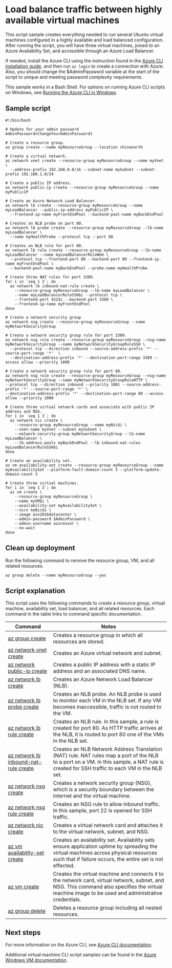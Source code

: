 <properties
    pageTitle="Azure CLI Script Sample - Create a Windows Server 2016 VM with NLB | Azure"
    description="Azure CLI Script Sample - Create a Windows Server 2016 VM with NLB"
    services="virtual-machines-Windows"
    documentationcenter="virtual-machines"
    author="rickstercdn"
    manager="timlt"
    editor="tysonn"
    tags="" />
<tags
    ms.assetid=""
    ms.service="virtual-machines-Windows"
    ms.devlang="na"
    ms.topic="article"
    ms.tgt_pltfrm="vm-windows"
    ms.workload="infrastructure"
    ms.date="02/23/2017"
    wacn.date=""
    ms.author="rclaus" />

# Load balance traffic between highly available virtual machines

This script sample creates everything needed to run several Ubuntu virtual machines configured in a highly available and load balanced configuration. After running the script, you will have three virtual machines, joined to an Azure Availability Set, and accessible through an Azure Load Balancer.

If needed, install the Azure CLI using the instruction found in the [Azure CLI installation guide](https://docs.microsoft.com/cli/azure/install-azure-cli), and then run `az login` to create a connection with Azure. Also, you should change the $AdminPassword variable at the start of the script to unique and meeting password complexity requirements.

This sample works in a Bash Shell. For options on running Azure CLI scripts on Windows, see [Running the Azure CLI in Windows](/documentation/articles/virtual-machines-windows-cli-options/).

## Sample script

    #!/bin/bash

    # Update for your admin password
    AdminPassword=ChangeYourAdminPassword1

    # Create a resource group.
    az group create --name myResourceGroup --location chinanorth

    # Create a virtual network.
    az network vnet create --resource-group myResourceGroup --name myVnet \
      --address-prefix 192.168.0.0/16 --subnet-name mySubnet --subnet-prefix 192.168.1.0/24

    # Create a public IP address.
    az network public-ip create --resource-group myResourceGroup --name myPublicIP

    # Create an Azure Network Load Balancer.
    az network lb create --resource-group myResourceGroup --name myLoadBalancer --public-ip-address myPublicIP \
      --frontend-ip-name myFrontEndPool --backend-pool-name myBackEndPool

    # Creates an NLB probe on port 80.
    az network lb probe create --resource-group myResourceGroup --lb-name myLoadBalancer \
      --name myHealthProbe --protocol tcp --port 80

    # Creates an NLB rule for port 80.
    az network lb rule create --resource-group myResourceGroup --lb-name myLoadBalancer --name myLoadBalancerRuleWeb \
      --protocol tcp --frontend-port 80 --backend-port 80 --frontend-ip-name myFrontEndPool \
      --backend-pool-name myBackEndPool --probe-name myHealthProbe

    # Create three NAT rules for port 3389.
    for i in `seq 1 3`; do
      az network lb inbound-nat-rule create \
        --resource-group myResourceGroup --lb-name myLoadBalancer \
        --name myLoadBalancerRuleSSH$i --protocol tcp \
        --frontend-port 422$i --backend-port 3389 \
        --frontend-ip-name myFrontEndPool
    done

    # Create a network security group
    az network nsg create --resource-group myResourceGroup --name myNetworkSecurityGroup

    # Create a network security group rule for port 3389.
    az network nsg rule create --resource-group myResourceGroup --nsg-name myNetworkSecurityGroup --name myNetworkSecurityGroupRuleSSH \
      --protocol tcp --direction inbound --source-address-prefix '*' --source-port-range '*'  \
      --destination-address-prefix '*' --destination-port-range 3389 --access allow --priority 1000

    # Create a network security group rule for port 80.
    az network nsg rule create --resource-group myResourceGroup --nsg-name myNetworkSecurityGroup --name myNetworkSecurityGroupRuleHTTP \
    --protocol tcp --direction inbound --priority 1001 --source-address-prefix '*' --source-port-range '*' \
    --destination-address-prefix '*' --destination-port-range 80 --access allow --priority 2000

    # Create three virtual network cards and associate with public IP address and NSG.
    for i in `seq 1 3`; do
      az network nic create \
        --resource-group myResourceGroup --name myNic$i \
        --vnet-name myVnet --subnet mySubnet \
        --network-security-group myNetworkSecurityGroup --lb-name myLoadBalancer \
        --lb-address-pools myBackEndPool --lb-inbound-nat-rules myLoadBalancerRuleSSH$i
    done

    # Create an availability set.
    az vm availability-set create --resource-group myResourceGroup --name myAvailabilitySet --platform-fault-domain-count 3 --platform-update-domain-count 3

    # Create three virtual machines.
    for i in `seq 1 3`; do
      az vm create \
        --resource-group myResourceGroup \
        --name myVM$i \
        --availability-set myAvailabilitySet \
        --nics myNic$i \
        --image win2016datacenter \
        --admin-password $AdminPassword \
        --admin-username azureuser \
        --no-wait
    done


## Clean up deployment 

Run the following command to remove the resource group, VM, and all related resources.

    az group delete --name myResourceGroup --yes

## Script explanation

This script uses the following commands to create a resource group, virtual machine, availability set, load balancer, and all related resources. Each command in the table links to command specific documentation.

| Command | Notes |
|---|---|
| [az group create](https://docs.microsoft.com/cli/azure/group#create) | Creates a resource group in which all resources are stored. |
| [az network vnet create](https://docs.microsoft.com/cli/azure/network/vnet#create) | Creates an Azure virtual network and subnet. |
| [az network public-ip create](https://docs.microsoft.com/cli/azure/network/public-ip#create) | Creates a public IP address with a static IP address and an associated DNS name. |
| [az network lb create](https://docs.microsoft.com/cli/azure/network/lb#create) | Creates an Azure Network Load Balancer (NLB). |
| [az network lb probe create](https://docs.microsoft.com/cli/azure/network/lb/probe#create) | Creates an NLB probe. An NLB probe is used to monitor each VM in the NLB set. If any VM becomes inaccessible, traffic is not routed to the VM. |
| [az network lb rule create](https://docs.microsoft.com/cli/azure/network/lb/rule#create) | Creates an NLB rule. In this sample, a rule is created for port 80. As HTTP traffic arrives at the NLB, it is routed to port 80 one of the VMs in the NLB set. |
| [az network lb inbound-nat-rule create](https://docs.microsoft.com/cli/azure/network/lb/inbound-nat-rule#create) | Creates an NLB Network Address Translation (NAT) rule.  NAT rules map a port of the NLB to a port on a VM. In this sample, a NAT rule is created for SSH traffic to each VM in the NLB set.  |
| [az network nsg create](https://docs.microsoft.com/cli/azure/network/nsg#create) | Creates a network security group (NSG), which is a security boundary between the internet and the virtual machine. |
| [az network nsg rule create](https://docs.microsoft.com/cli/azure/network/nsg/rule#create) | Creates an NSG rule to allow inbound traffic. In this sample, port 22 is opened for SSH traffic. |
| [az network nic create](https://docs.microsoft.com/cli/azure/network/nic#create) | Creates a virtual network card and attaches it to the virtual network, subnet, and NSG. |
| [az vm availability-set create](https://docs.microsoft.com/cli/azure/network/lb/rule#create) | Creates an availability set. Availability sets ensure application uptime by spreading the virtual machines across physical resources such that if failure occurs, the entire set is not effected. |
| [az vm create](https://docs.microsoft.com/cli/azure/vm/availability-set#create) | Creates the virtual machine and connects it to the network card, virtual network, subnet, and NSG. This command also specifies the virtual machine image to be used and administrative credentials.  |
| [az group delete](https://docs.microsoft.com/cli/azure/vm/extension#set) | Deletes a resource group including all nested resources. |

## Next steps

For more information on the Azure CLI, see [Azure CLI documentation](https://docs.microsoft.com/cli/azure/overview).

Additional virtual machine CLI script samples can be found in the [Azure Windows VM documentation](/documentation/articles/virtual-machines-windows-cli-samples/).